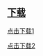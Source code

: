 
## [下载](http://htmlpreview.github.io/?https://raw.githubusercontent.com/1ilI/TestMyipa/master/PunishmentAider/install.html)


<a href="itms-services:///?action=download-manifest&amp;url=https://raw.githubusercontent.com/1ilI/TestMyipa/master/PunishmentAider/manifest.plist" alt="download">

<!-- <img src="https://raw.githubusercontent.com/1ilI/TestMyipa/master/PunishmentAider/download.png" >  -->
点击下载1
</a>






[点击下载2](itms-services:///?action=download-manifest&url=https://raw.githubusercontent.com/1ilI/TestMyipa/master/PunishmentAider/manifest.plist)